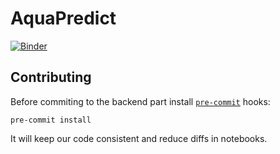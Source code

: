 # AquaPredict
[![Binder](https://mybinder.org/badge_logo.svg)](https://mybinder.org/v2/gh/230443/AquaPredict/prepare_dataset)

## Contributing

Before commiting to the backend part install [`pre-commit`](https://pre-commit.com/#installation) hooks:

```console
pre-commit install
```

It will keep our code consistent and reduce diffs in notebooks.
